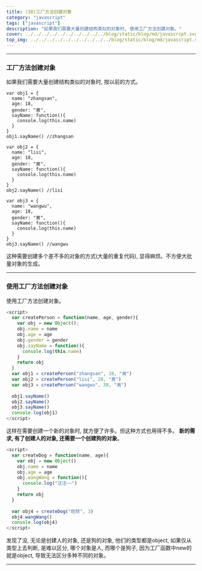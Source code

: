```yaml
---
title: (38)工厂方法创建对象
category: "javascript"
tags: ["javascript"]
description: "如果我们需要大量创建结构类似的对象时, 使用工厂方法创建对象。"
cover: ../../../../../../../../../../blog/static/blog/md/javascript.svg
top_img: ../../../../../../../../../../blog/static/blog/md/javascript.svg
---
```


***

### 工厂方法创建对象

如果我们需要大量创建结构类似的对象时, 按以前的方式。

    var obj1 = {
      name: "zhangsan",
      age: 18,
      gender: "男",
      sayName: function(){
        console.log(this.name)
      }
    }
    obj1.sayName() //zhangsan
    
    var obj2 = {
      name: "lisi",
      age: 18,
      gender: "男",
      sayName: function(){
        console.log(this.name)
      }
    }
    obj2.sayName() //lisi
    
    var obj3 = {
      name: "wangwu",
      age: 18,
      gender: "男",
      sayName: function(){
        console.log(this.name)
      }
    }
    obj3.sayName() //wangwu



这种需要创建多个差不多的对象的方式(大量的重复代码), 显得麻烦。不方便大批量对象的生成。

***

### 使用工厂方法创建对象

使用工厂方法创建对象。

```js js
<script>
  var createPerson = function(name, age, gender){
    var obj = new Object();
    obj.name = name
    obj.age = age
    obj.gender = gender
    obj.sayName = function(){
      console.log(this.name)
    }
    return obj
  }
  var obj1 = createPerson("zhangsan", 18, "男")
  var obj2 = createPerson("lisi", 28, "男")
  var obj3 = createPerson("wangwu", 38, "男")
  
  obj1.sayName()
  obj2.sayName()
  obj3.sayName()
  console.log(obj1)
</script>
```


这样在需要创建一个新的对象时, 就方便了许多。但这种方式也用得不多。
**新的需求, 有了创建人的对象, 还需要一个创建狗的对象**。


```js js
<script>
  var createDog = function(name, age){
    var obj = new Object()
    obj.name = name
    obj.age = age
    obj.wangWang = function(){
      console.log("汪汪~~")
    }
    return obj
  }
  
  var obj4 = createDog("旺财", 3)
  obj4.wangWang()
  console.log(obj4)
</script>
```

发现了没, 无论是创建人的对象, 还是狗的对象, 他们的类型都是object, 如果仅从类型上去判断, 是难以区分, 哪个对象是人, 而哪个是狗子, 因为工厂函数中new的就是object, 导致无法区分多种不同的对象。

***